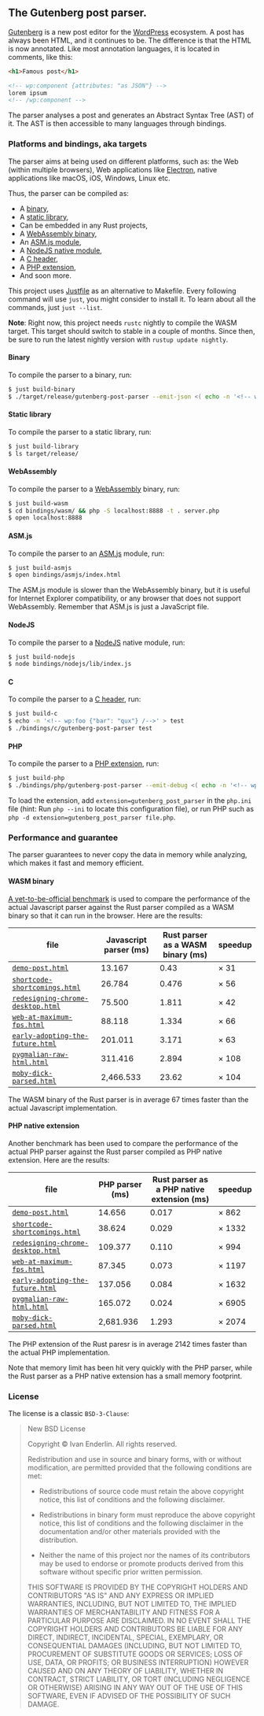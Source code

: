 ## The Gutenberg post parser.

[Gutenberg] is a new post editor for the [WordPress] ecosystem. A post
has always been HTML, and it continues to be. The difference is that
the HTML is now annotated. Like most annotation languages, it is
located in comments, like this:

```html
<h1>Famous post</h1>

<!-- wp:component {attributes: "as JSON"} -->
lorem ipsum
<!-- /wp:component -->
```

The parser analyses a post and generates an Abstract Syntax Tree (AST)
of it. The AST is then accessible to many languages through bindings.

### Platforms and bindings, aka targets

The parser aims at being used on different platforms, such as: the Web
(within multiple browsers), Web applications like [Electron], native
applications like macOS, iOS, Windows, Linux etc.

Thus, the parser can be compiled as:

  * A [binary](#binary),
  * A [static library](#static-library),
  * Can be embedded in any Rust projects,
  * A [WebAssembly binary](#webassembly),
  * An [ASM.js module](#asmjs),
  * A [NodeJS native module](#nodejs),
  * A [C header](#c),
  * A [PHP extension](#php),
  * And soon more.

This project uses [Justfile] as an alternative to Makefile. Every
following command will use `just`, you might consider to install
it. To learn about all the commands, just `just --list`.

**Note**: Right now, this project needs `rustc` nightly to compile the
WASM target. This target should switch to stable in a couple of
months. Since then, be sure to run the latest nightly version with
`rustup update nightly`.

#### Binary

To compile the parser to a binary, run:

```sh
$ just build-binary
$ ./target/release/gutenberg-post-parser --emit-json <( echo -n '<!-- wp:foo {"bar": "qux"} /-->' )
```

#### Static library

To compile the parser to a static library, run:

```sh
$ just build-library
$ ls target/release/
```

#### WebAssembly

To compile the parser to a [WebAssembly] binary, run:

```sh
$ just build-wasm
$ cd bindings/wasm/ && php -S localhost:8888 -t . server.php
$ open localhost:8888
```

#### ASM.js

To compile the parser to an [ASM.js] module, run:

```sh
$ just build-asmjs
$ open bindings/asmjs/index.html
```

The ASM.js module is slower than the WebAssembly binary, but it is
useful for Internet Explorer compatibility, or any browser that does
not support WebAssembly. Remember that ASM.js is just a JavaScript
file.

#### NodeJS

To compile the parser to a [NodeJS] native module, run:

```sh
$ just build-nodejs
$ node bindings/nodejs/lib/index.js
```

#### C

To compile the parser to a [C header][C], run:

```sh
$ just build-c
$ echo -n '<!-- wp:foo {"bar": "qux"} /-->' > test
$ ./bindings/c/gutenberg-post-parser test
```

#### PHP

To compile the parser to a [PHP extension][PHP], run:

```sh
$ just build-php
$ ./bindings/php/gutenberg-post-parser --emit-debug <( echo -n '<!-- wp:foo {"bar": "qux"} /-->' )
```

To load the extension, add `extension=gutenberg_post_parser` in the
`php.ini` file (hint: Run `php --ini` to locate this configuration
file), or run PHP such as `php -d extension=gutenberg_post_parser
file.php`.

### Performance and guarantee

The parser guarantees to never copy the data in memory while
analyzing, which makes it fast and memory efficient.

#### WASM binary

[A yet-to-be-official benchmark][gutenberg-parser-comparator] is used
to compare the performance of the actual Javascript parser against the
Rust parser compiled as a WASM binary so that it can run in the
browser. Here are the results:

| file | Javascript parser (ms) | Rust parser as a WASM binary (ms) | speedup |
|-|-|-|-|
| [`demo-post.html`] | 13.167 | 0.43 | × 31 |
| [`shortcode-shortcomings.html`] | 26.784 | 0.476 | × 56 |
| [`redesigning-chrome-desktop.html`] | 75.500 | 1.811 | × 42 |
| [`web-at-maximum-fps.html`] | 88.118 | 1.334 | × 66 |
| [`early-adopting-the-future.html`] | 201.011 | 3.171 | × 63 |
| [`pygmalian-raw-html.html`] | 311.416 | 2.894 | × 108 |
| [`moby-dick-parsed.html`] | 2,466.533 | 23.62 | × 104 |

The WASM binary of the Rust parser is in average 67 times faster than
the actual Javascript implementation.

#### PHP native extension

Another benchmark has been used to compare the performance of the
actual PHP parser against the Rust parser compiled as PHP native
extension. Here are the results:

| file | PHP parser (ms) | Rust parser as a PHP native extension (ms) | speedup |
|-|-|-|-|
| [`demo-post.html`] | 14.656 | 0.017 | × 862 |
| [`shortcode-shortcomings.html`] | 38.624 | 0.029 | × 1332 |
| [`redesigning-chrome-desktop.html`] | 109.377 | 0.110 | × 994 |
| [`web-at-maximum-fps.html`] | 87.345 | 0.073 | × 1197 |
| [`early-adopting-the-future.html`] | 137.056 | 0.084 | × 1632 |
| [`pygmalian-raw-html.html`] | 165.072 | 0.024 | × 6905 |
| [`moby-dick-parsed.html`] | 2,681.936 | 1.293 | × 2074 |

The PHP extension of the Rust paresr is in average 2142 times faster
than the actual PHP implementation.

Note that memory limit has been hit very quickly with the PHP parser,
while the Rust parser as a PHP native extension has a small memory
footprint.

### License

The license is a classic `BSD-3-Clause`:

> New BSD License
>
> Copyright © Ivan Enderlin. All rights reserved.
>
> Redistribution and use in source and binary forms, with or without
> modification, are permitted provided that the following conditions are met:
>
>   * Redistributions of source code must retain the above copyright
>     notice, this list of conditions and the following disclaimer.
>
>   * Redistributions in binary form must reproduce the above copyright
>     notice, this list of conditions and the following disclaimer in the
>     documentation and/or other materials provided with the distribution.
>
>   * Neither the name of this project nor the names of its contributors may be
>     used to endorse or promote products derived from this software without
>     specific prior written permission.
>
> THIS SOFTWARE IS PROVIDED BY THE COPYRIGHT HOLDERS AND CONTRIBUTORS "AS IS"
> AND ANY EXPRESS OR IMPLIED WARRANTIES, INCLUDING, BUT NOT LIMITED TO, THE
> IMPLIED WARRANTIES OF MERCHANTABILITY AND FITNESS FOR A PARTICULAR PURPOSE
> ARE DISCLAIMED. IN NO EVENT SHALL THE COPYRIGHT HOLDERS AND CONTRIBUTORS BE
> LIABLE FOR ANY DIRECT, INDIRECT, INCIDENTAL, SPECIAL, EXEMPLARY, OR
> CONSEQUENTIAL DAMAGES (INCLUDING, BUT NOT LIMITED TO, PROCUREMENT OF
> SUBSTITUTE GOODS OR SERVICES; LOSS OF USE, DATA, OR PROFITS; OR BUSINESS
> INTERRUPTION) HOWEVER CAUSED AND ON ANY THEORY OF LIABILITY, WHETHER IN
> CONTRACT, STRICT LIABILITY, OR TORT (INCLUDING NEGLIGENCE OR OTHERWISE)
> ARISING IN ANY WAY OUT OF THE USE OF THIS SOFTWARE, EVEN IF ADVISED OF THE
> POSSIBILITY OF SUCH DAMAGE.

[Gutenberg]: https://github.com/WordPress/gutenberg/
[WordPress]: https://wordpress.org/
[Electron]: https://github.com/electron/
[Justfile]: https://github.com/casey/just/
[WebAssembly]: http://webassembly.org/
[ASM.js]: http://asmjs.org/spec/latest/
[NodeJS]: https://nodejs.org/
[C]: https://en.wikipedia.org/wiki/C_(programming_language)
[PHP]: https://php.net/
[gutenberg-parser-comparator]: https://github.com/dmsnell/gutenberg-parser-comparator
[`demo-post.html`]: https://raw.githubusercontent.com/dmsnell/gutenberg-document-library/master/library/demo-post.html
[`shortcode-shortcomings.html`]: https://raw.githubusercontent.com/dmsnell/gutenberg-document-library/master/library/shortcode-shortcomings.html
[`redesigning-chrome-desktop.html`]: https://raw.githubusercontent.com/dmsnell/gutenberg-document-library/master/library/redesigning-chrome-desktop.html
[`web-at-maximum-fps.html`]: https://raw.githubusercontent.com/dmsnell/gutenberg-document-library/master/library/web-at-maximum-fps.html
[`early-adopting-the-future.html`]: https://raw.githubusercontent.com/dmsnell/gutenberg-document-library/master/library/early-adopting-the-future.html
[`pygmalian-raw-html.html`]: https://raw.githubusercontent.com/dmsnell/gutenberg-document-library/master/library/pygmalian-raw-html.html
[`moby-dick-parsed.html`]: https://raw.githubusercontent.com/dmsnell/gutenberg-document-library/master/library/moby-dick-parsed.html

